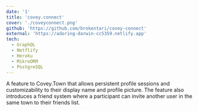 ```yaml
---
date: '1'
title: 'covey.connect'
cover: './coveyconnect.png'
github: 'https://github.com/brokentari/covey-connect'
external: 'https://adoring-darwin-cc5359.netlify.app'
tech:
  - GraphQL
  - Netflify
  - Heroku
  - MikroORM
  - PostgreSQL
---
```


A feature to Covey.Town that allows persistent profile sessions and customizability to their display name and profile picture. The feature also introduces a friend system where a participant can invite another user in the same town to their friends list.

